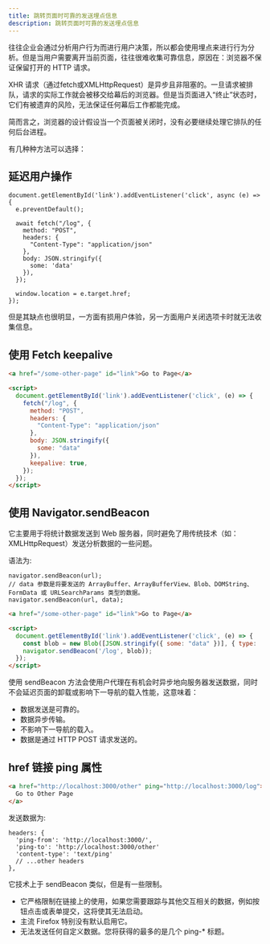 ```yaml
---
title: 跳转页面时可靠的发送埋点信息
description: 跳转页面时可靠的发送埋点信息
---
```


往往企业会通过分析用户行为而进行用户决策，所以都会使用埋点来进行行为分析。但是当用户需要离开当前页面，往往很难收集可靠信息，原因在：浏览器不保证保留打开的 HTTP 请求。

XHR 请求（通过fetch或XMLHttpRequest）是异步且非阻塞的。一旦请求被排队，请求的实际工作就会被移交给幕后的浏览器。但是当页面进入“终止”状态时，它们有被遗弃的风险，无法保证任何幕后工作都能完成。

简而言之，浏览器的设计假设当一个页面被关闭时，没有必要继续处理它排队的任何后台进程。

有几种种方法可以选择：

## 延迟用户操作

```JS
document.getElementById('link').addEventListener('click', async (e) => {
  e.preventDefault();

  await fetch("/log", {
    method: "POST",
    headers: {
      "Content-Type": "application/json"
    }, 
    body: JSON.stringify({
      some: 'data'
    }),
  });

  window.location = e.target.href;
});
```

但是其缺点也很明显，一方面有损用户体验，另一方面用户关闭选项卡时就无法收集信息。

## 使用 Fetch keepalive

```HTML
<a href="/some-other-page" id="link">Go to Page</a>

<script>
  document.getElementById('link').addEventListener('click', (e) => {
    fetch("/log", {
      method: "POST",
      headers: {
        "Content-Type": "application/json"
      }, 
      body: JSON.stringify({
        some: "data"
      }), 
      keepalive: true,
    });
  });
</script>
```

## 使用 Navigator.sendBeacon


它主要用于将统计数据发送到 Web 服务器，同时避免了用传统技术（如：XMLHttpRequest）发送分析数据的一些问题。

语法为:
```JS
navigator.sendBeacon(url);
// data 参数是将要发送的 ArrayBuffer、ArrayBufferView、Blob、DOMString、FormData 或 URLSearchParams 类型的数据。
navigator.sendBeacon(url, data);
```

```HTML
<a href="/some-other-page" id="link">Go to Page</a>

<script>
  document.getElementById('link').addEventListener('click', (e) => {
    const blob = new Blob([JSON.stringify({ some: "data" })], { type: 'application/json; charset=UTF-8' });
    navigator.sendBeacon('/log', blob));
  });
</script>
```

使用 sendBeacon 方法会使用户代理在有机会时异步地向服务器发送数据，同时不会延迟页面的卸载或影响下一导航的载入性能，这意味着：

- 数据发送是可靠的。
- 数据异步传输。
- 不影响下一导航的载入。
- 数据是通过 HTTP POST 请求发送的。

## href 链接 ping 属性

```HTML
<a href="http://localhost:3000/other" ping="http://localhost:3000/log">
  Go to Other Page
</a>
```

发送数据为:

```
headers: {
  'ping-from': 'http://localhost:3000/',
  'ping-to': 'http://localhost:3000/other'
  'content-type': 'text/ping'
  // ...other headers
},
```

它技术上于 sendBeacon 类似，但是有一些限制。

- 它严格限制在链接上的使用，如果您需要跟踪与其他交互相关的数据，例如按钮点击或表单提交，这将使其无法启动。
- 主流 Firefox 特别没有默认启用它。
- 无法发送任何自定义数据。您将获得的最多的是几个 ping-* 标题。



